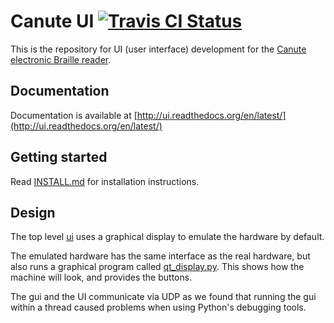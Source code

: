 # Canute UI [![Travis CI Status](https://travis-ci.org/Bristol-Braille/canute-ui.svg?branch=master)](https://travis-ci.org/Bristol-Braille/canute-ui)

This is the repository for UI (user interface) development for the [Canute
electronic Braille reader](http://bristolbraille.co.uk/#canute).

## Documentation

Documentation is available at
[http://ui.readthedocs.org/en/latest/](http://ui.readthedocs.org/en/latest/)

## Getting started

Read [INSTALL.md](INSTALL.md) for installation instructions.

## Design

The top level [ui](ui/ui.py) uses a graphical display to emulate the hardware
by default.

The emulated hardware has the same interface as the real hardware, but also
runs a graphical program called [qt_display.py](ui/qt_display.py). This
shows how the machine will look, and provides the buttons.

The gui and the UI communicate via UDP as we found that running the gui within
a thread caused problems when using Python's debugging tools.
